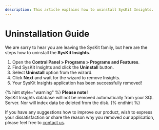 ```yaml
---
description: This article explains how to uninstall SysKit Insights.
---
```


# Uninstallation Guide

We are sorry to hear you are leaving the SysKit family, but here are the steps how to uninstall the **SysKit Insights**.

1. Open the **Control Panel &gt; Programs &gt; Programs and Features**.
2. Find SysKit Insights and click the **Uninstall** button.
3. Select **Uninstall** option from the wizard.
4. Click **Next** and wait for the wizard to remove Insights.
5. Your SysKit Insights application has been successfully removed!

{% hint style="warning" %}
**Please note!**   
SysKit Insights database will not be removed automatically from your SQL Server. Nor will index data be deleted from the disk.
{% endhint %}

If you have any suggestions how to improve our product, wish to express your dissatisfaction or share the reason why you removed our application, please feel free to [contact us](https://www.syskit.com/company/contact-us/).

